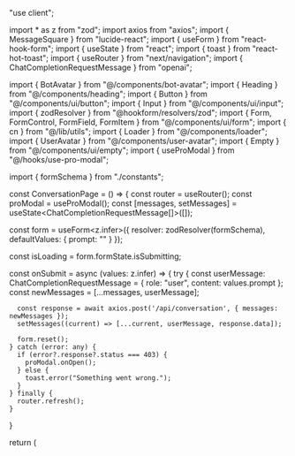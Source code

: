 "use client";

import * as z from "zod";
import axios from "axios";
import { MessageSquare } from "lucide-react";
import { useForm } from "react-hook-form";
import { useState } from "react";
import { toast } from "react-hot-toast";
import { useRouter } from "next/navigation";
import { ChatCompletionRequestMessage } from "openai";

import { BotAvatar } from "@/components/bot-avatar";
import { Heading } from "@/components/heading";
import { Button } from "@/components/ui/button";
import { Input } from "@/components/ui/input";
import { zodResolver } from "@hookform/resolvers/zod";
import { Form, FormControl, FormField, FormItem } from "@/components/ui/form";
import { cn } from "@/lib/utils";
import { Loader } from "@/components/loader";
import { UserAvatar } from "@/components/user-avatar";
import { Empty } from "@/components/ui/empty";
import { useProModal } from "@/hooks/use-pro-modal";

import { formSchema } from "./constants";

const ConversationPage = () => {
  const router = useRouter();
  const proModal = useProModal();
  const [messages, setMessages] = useState<ChatCompletionRequestMessage[]>([]);

  const form = useForm<z.infer<typeof formSchema>>({
    resolver: zodResolver(formSchema),
    defaultValues: {
      prompt: ""
    }
  });

  const isLoading = form.formState.isSubmitting;
  
  const onSubmit = async (values: z.infer<typeof formSchema>) => {
    try {
      const userMessage: ChatCompletionRequestMessage = { role: "user", content: values.prompt };
      const newMessages = [...messages, userMessage];
      
      const response = await axios.post('/api/conversation', { messages: newMessages });
      setMessages((current) => [...current, userMessage, response.data]);
      
      form.reset();
    } catch (error: any) {
      if (error?.response?.status === 403) {
        proModal.onOpen();
      } else {
        toast.error("Something went wrong.");
      }
    } finally {
      router.refresh();
    }
  }

  return ( 